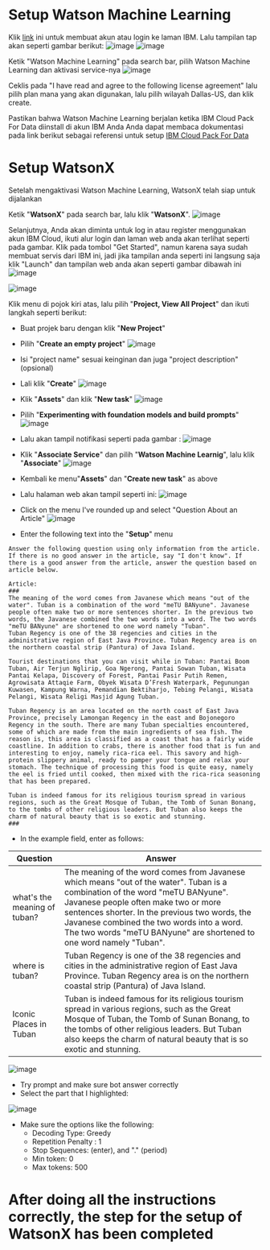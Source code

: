 # Setup Watson Machine Learning

Klik [link](https://cloud.ibm.com/) ini untuk membuat akun atau login ke laman IBM. Lalu tampilan tap akan seperti gambar berikut:
![image](https://github.com/mslthn/Build-Generative-Virtual-Assistant-IBM-Watsonx/assets/75915809/2eca1288-635c-48e2-bab3-7126bcd55453)
![image](https://github.com/mslthn/Build-Generative-Virtual-Assistant-IBM-Watsonx/assets/75915809/2bc8116f-2d0d-4e9a-94ad-e85aad1ed9a5)

Ketik "Watson Machine Learning" pada search bar, pilih Watson Machine Learning dan aktivasi service-nya
![image](https://github.com/mslthn/Build-Generative-Virtual-Assistant-IBM-Watsonx/assets/75915809/db1d4edc-8120-4d2a-af5a-43ee97b07d11)

Ceklis pada "I have read and agree to the following license agreement" lalu pilih plan mana yang akan digunakan, lalu pilih wilayah Dallas-US, dan klik create.

Pastikan bahwa Watson Machine Learning berjalan ketika IBM Cloud Pack For Data diinstall di akun IBM Anda
Anda dapat membaca dokumentasi pada link berikut sebagai referensi untuk setup [IBM Cloud Pack For Data](https://cloud.ibm.com/docs/cloud-pak-data?topic=cloud-pak-data-getting-started)

# Setup WatsonX
Setelah mengaktivasi Watson Machine Learning, WatsonX telah siap untuk dijalankan

Ketik "**WatsonX**" pada search bar, lalu klik "**WatsonX**".
![image](https://github.com/mslthn/Build-Generative-Virtual-Assistant-IBM-Watsonx/assets/75915809/31d5a467-7f1b-4d51-9f3e-bed4101dd345)

Selanjutnya, Anda akan diminta untuk log in atau register menggunakan akun IBM Cloud, ikuti alur login dan laman web anda akan terlihat seperti pada gambar.
Klik pada tombol "Get Started", namun karena saya sudah membuat servis dari IBM ini, jadi jika tampilan anda seperti ini langsung saja klik "Launch" dan tampilan web anda akan seperti gambar dibawah ini
![image](https://github.com/mslthn/Build-Generative-Virtual-Assistant-IBM-Watsonx/assets/75915809/bb33f944-59f0-4d8a-ae69-a15d34f42b53)

![image](https://github.com/mslthn/Build-Generative-Virtual-Assistant-IBM-Watsonx/assets/75915809/86b418c8-072b-4180-9175-bc2c5b83101c)

Klik menu di pojok kiri atas, lalu pilih "**Project, View All Project**" dan ikuti langkah seperti berikut:
* Buat projek baru dengan klik "**New Project**"
* Pilih "**Create an empty project**"
  ![image](https://github.com/mslthn/Build-Generative-Virtual-Assistant-IBM-Watsonx/assets/75915809/a54a5b28-3117-4e8f-9530-1d8136901809)

* Isi "project name" sesuai keinginan dan juga "project description" (opsional)
* Lali klik "**Create**"
  ![image](https://github.com/mslthn/Build-Generative-Virtual-Assistant-IBM-Watsonx/assets/75915809/7ca9f151-b55a-49e6-a3f8-8a59c46fd8fa)

* Klik "**Assets**" dan klik "**New task**"
  ![image](https://github.com/mslthn/Build-Generative-Virtual-Assistant-IBM-Watsonx/assets/75915809/5616fa6b-89a2-4678-9e00-b643da88e77c)

* Pilih "**Experimenting with foundation models and build prompts**"
  ![image](https://github.com/mslthn/Build-Generative-Virtual-Assistant-IBM-Watsonx/assets/75915809/85b1ee94-5bfb-4f76-b8fc-fccd17412e50)

* Lalu akan tampil notifikasi seperti pada gambar :
  ![image](https://github.com/mslthn/Build-Generative-Virtual-Assistant-IBM-Watsonx/assets/75915809/3de091cb-aa91-4e32-a4b3-2ec238ab5444)

* Klik "**Associate Service**" dan pilih "**Watson Machine Learnig**", lalu klik "**Associate**"
  ![image](https://github.com/mslthn/Build-Generative-Virtual-Assistant-IBM-Watsonx/assets/75915809/0d554fcb-ed68-4a69-a399-dd1a67c56cc3)

* Kembali ke menu"**Assets**" dan "**Create new task**" as above
* Lalu halaman web akan tampil seperti ini:
  ![image](https://github.com/mslthn/Build-Generative-Virtual-Assistant-IBM-Watsonx/assets/75915809/61f19b35-f18e-4747-8c38-5e8280c40b5f)

* Click on the menu I've rounded up and select "Question About an Article"
  ![image](https://github.com/mslthn/Build-Generative-Virtual-Assistant-IBM-Watsonx/assets/75915809/0acdf35a-1ee9-45c4-b0f3-0071b45f68a8)


* Enter the following text into the "**Setup**" menu
```
Answer the following question using only information from the article. If there is no good answer in the article, say "I don't know". If there is a good answer from the article, answer the question based on article below.

Article: 
###
The meaning of the word comes from Javanese which means "out of the water". Tuban is a combination of the word "meTU BANyune". Javanese people often make two or more sentences shorter. In the previous two words, the Javanese combined the two words into a word. The two words "meTU BANyune" are shortened to one word namely "Tuban".
Tuban Regency is one of the 38 regencies and cities in the administrative region of East Java Province. Tuban Regency area is on the northern coastal strip (Pantura) of Java Island.

Tourist destinations that you can visit while in Tuban: Pantai Boom Tuban, Air Terjun Nglirip, Goa Ngerong, Pantai Sowan Tuban, Wisata Pantai Kelapa, Discovery of Forest, Pantai Pasir Putih Remen, Agrowisata Attaqie Farm, Obyek Wisata D’Fresh Waterpark, Pegunungan Kuwasen, Kampung Warna, Pemandian Bektiharjo, Tebing Pelangi, Wisata Pelangi, Wisata Religi Masjid Agung Tuban.

Tuban Regency is an area located on the north coast of East Java Province, precisely Lamongan Regency in the east and Bojonegoro Regency in the south. There are many Tuban specialties encountered, some of which are made from the main ingredients of sea fish. The reason is, this area is classified as a coast that has a fairly wide coastline. In addition to crabs, there is another food that is fun and interesting to enjoy, namely rica-rica eel. This savory and high-protein slippery animal, ready to pamper your tongue and relax your stomach. The technique of processing this food is quite easy, namely the eel is fried until cooked, then mixed with the rica-rica seasoning that has been prepared.

Tuban is indeed famous for its religious tourism spread in various regions, such as the Great Mosque of Tuban, the Tomb of Sunan Bonang, to the tombs of other religious leaders. But Tuban also keeps the charm of natural beauty that is so exotic and stunning.
###
```
* In the example field, enter as follows:
  
| Question                   | Answer                                                                                                                                |
|----------------------------|---------------------------------------------------------------------------------------------------------------------------------------|
| what's the meaning of tuban?       | The meaning of the word comes from Javanese which means "out of the water". Tuban is a combination of the word "meTU BANyune". Javanese people often make two or more sentences shorter. In the previous two words, the Javanese combined the two words into a word. The two words "meTU BANyune" are shortened to one word namely "Tuban". |
| where is tuban? | Tuban Regency is one of the 38 regencies and cities in the administrative region of East Java Province. Tuban Regency area is on the northern coastal strip (Pantura) of Java Island.              |
| Iconic Places in Tuban | Tuban is indeed famous for its religious tourism spread in various regions, such as the Great Mosque of Tuban, the Tomb of Sunan Bonang, to the tombs of other religious leaders. But Tuban also keeps the charm of natural beauty that is so exotic and stunning. |

![image](https://github.com/mslthn/Build-Generative-Virtual-Assistant-IBM-Watsonx/assets/75915809/ba898c78-9a9b-4008-b006-7b39d4223f99)


* Try prompt and make sure bot answer correctly
* Select the part that I highlighted:

![image](https://github.com/mslthn/Build-Generative-Virtual-Assistant-IBM-Watsonx/assets/75915809/e3570dba-61a4-42a9-a46a-e27bb222cab4)

* Make sure the options like the following:
  * Decoding Type: Greedy
  * Repetition Penalty : 1
  * Stop Sequences: (enter), and "." (period)
  * Min token: 0
  * Max tokens: 500
    
# After doing all the instructions correctly, the step for the setup of WatsonX has been completed





